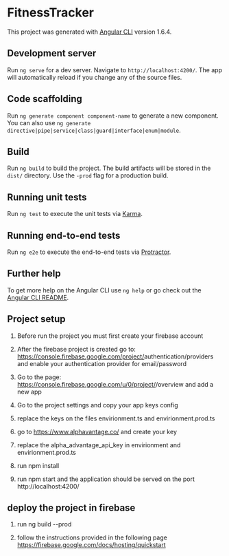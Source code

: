 # FitnessTracker

This project was generated with [Angular CLI](https://github.com/angular/angular-cli) version 1.6.4.

## Development server

Run `ng serve` for a dev server. Navigate to `http://localhost:4200/`. The app will automatically reload if you change any of the source files.

## Code scaffolding

Run `ng generate component component-name` to generate a new component. You can also use `ng generate directive|pipe|service|class|guard|interface|enum|module`.

## Build

Run `ng build` to build the project. The build artifacts will be stored in the `dist/` directory. Use the `-prod` flag for a production build.

## Running unit tests

Run `ng test` to execute the unit tests via [Karma](https://karma-runner.github.io).

## Running end-to-end tests

Run `ng e2e` to execute the end-to-end tests via [Protractor](http://www.protractortest.org/).

## Further help

To get more help on the Angular CLI use `ng help` or go check out the [Angular CLI README](https://github.com/angular/angular-cli/blob/master/README.md).

## Project setup

1) Before run the project you must first create your firebase account

2) After the firebase project is created go to:
https://console.firebase.google.com/project/<my project>authentication/providers 
and enable your authentication provider for email/password

3) Go to the page: https://console.firebase.google.com/u/0/project/<my project>/overview and add a new app

4) Go to the project settings and copy your app keys config

5) replace the keys on the files envirionment.ts and envirionment.prod.ts

6) go to https://www.alphavantage.co/ and create your key 

7) replace the   alpha_advantage_api_key in envirionment and envirionment.prod.ts

8) run npm install

9) run npm start and the application should be served on the port http://localhost:4200/



## deploy the project in firebase

1) run ng build --prod

2) follow the instructions provided in the following page https://firebase.google.com/docs/hosting/quickstart


